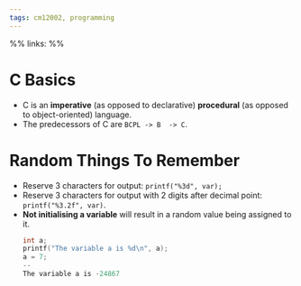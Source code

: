 ```yaml
---
tags: cm12002, programming
---
```

%%
links:
%%
# C Basics
- C is an **imperative** (as opposed to declarative) **procedural** (as opposed to object-oriented) language.
- The predecessors of C are `BCPL -> B  -> C`.

# Random Things To Remember
- Reserve 3 characters for output: `printf("%3d", var);`
- Reserve 3 characters for output with 2 digits after decimal point: `printf("%3.2f", var)`.
- **Not initialising a variable** will result in a random value being assigned to it.
    ```c
    int a;
    printf("The variable a is %d\n", a);
    a = 7;
    --
    The variable a is -24867
    ```

